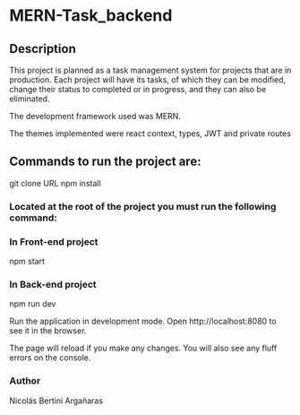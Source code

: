 # MERN-Task_backend

## Description
This project is planned as a task management system for projects that are in production.
Each project will have its tasks, of which they can be modified, change their status to completed or in progress, and they can also be eliminated.

The development framework used was MERN.

The themes implemented were react context, types, JWT and private routes 

## Commands to run the project are:
git clone URL
npm install

### Located at the root of the project you must run the following command:

### In Front-end project
npm start

### In Back-end project
npm run dev

Run the application in development mode. Open http://localhost:8080 to see it in the browser.

The page will reload if you make any changes. You will also see any fluff errors on the console.

### Author
Nicolás Bertini Argañaras
